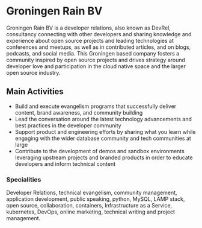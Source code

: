 # Groningen Rain BV

Groningen Rain BV is a developer relations, also known as DevRel, consultancy connecting with other developers and sharing knowledge and experience about open source projects and leading technologies at conferences and meetups, as well as in contributed articles, and on blogs, podcasts, and social media. This Groningen based company fosters a community inspired by open source projects and drives strategy around developer love and participation in the cloud native space and the larger open source industry. 

## Main Activities

* Build and execute evangelism programs that successfully deliver content, brand awareness, and community building
* Lead the conversation around the latest technology advancements and best practices in the developer community
* Support product and engineering efforts by sharing what you learn while engaging with the wider database community and tech communities at large
* Contribute to the development of demos and sandbox environments leveraging upstream projects and branded products in order to educate developers and inform technical content

### Specialities

Developer Relations, technical evangelism, community management, application development, public speaking, python, MySQL, LAMP stack, open source, collaboration, containers, Infrastructure as a Service, kubernetes, DevOps, online marketing, technical writing and project management.
